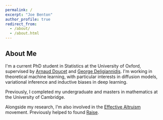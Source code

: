 ```yaml
---
permalink: /
excerpt: "Joe Benton"
author_profile: true
redirect_from: 
  - /about/
  - /about.html
---
```


## About Me

I'm a current PhD student in Statistics at the University of Oxford, supervised by [Arnaud Doucet](https://www.stats.ox.ac.uk/~doucet/) and [George Deligiannidis](https://www.stats.ox.ac.uk/~deligian/). I'm working in theoretical machine learning, with particular interests in diffusion models, variational inference and inductive biases in deep learning.

Previously, I completed my undergraduate and masters in mathematics at the University of Cambridge.

Alongside my research, I'm also involved in the [Effective Altruism](https://www.effectivealtruism.org/) movement. Previously helped to found [Raise](https://www.joinraise.org/).
